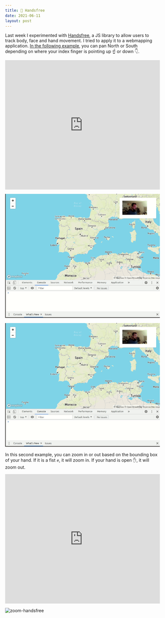 ```yaml
---
title: 👋 Handsfree
date: 2021-06-11
layout: post
---
```


Last week I experimented with [Handsfree](https://handsfree.js.org/), a JS library to allow users to track body, face and hand movement. I tried to apply it to a webmapping application. [In the following example](https://t.co/6i4zz7KPge?amp=1), you can pan North or South depending on where your index finger is pointing up ☝️ or down 👇.

<div class="glitch-embed-wrap" style="height: 420px; width: 100%;">
  <iframe
    src="https://glitch.com/embed/#!/embed/handsfree-webmapping?path=index.html&previewSize=100"
    title="handsfree-zoom-webmapping on Glitch"
    allow="geolocation; microphone; camera; midi; vr; encrypted-media"
    style="height: 100%; width: 100%; border: 0;">
  </iframe>
</div>

![north-handsfree](https://github.com/ramiroaznar/blog/blob/master/assets/imgs/2021-06-11-north.gif?raw=true)

![south-handsfree](https://github.com/ramiroaznar/blog/blob/master/assets/imgs/2021-06-11-south.gif?raw=true)

In this second example, you can zoom in or out based on the bounding box of your hand. If it is a fist ✊, it will zoom in. If your hand is open ✋, it will zoom out.

<div class="glitch-embed-wrap" style="height: 420px; width: 100%;">
  <iframe
    src="https://glitch.com/embed/#!/embed/handsfree-webmapping?path=index.html&previewSize=100"
    title="handsfree-zoom-webmapping on Glitch"
    allow="geolocation; microphone; camera; midi; vr; encrypted-media"
    style="height: 100%; width: 100%; border: 0;">
  </iframe>
</div>

![zoom-handsfree](https://github.com/ramiroaznar/blog/blob/master/assets/imgs/2021-06-11-zoom.gif?raw=true)
